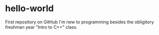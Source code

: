 # hello-world
First repository on GitHub
I'm new to programming besides the obligitory freshman year "Intro to C++" class. 
